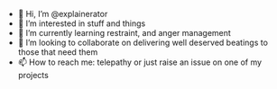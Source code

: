 - 👋 Hi, I’m @explainerator
- 👀 I’m interested in stuff and things
- 🌱 I’m currently learning restraint, and anger management
- 💞️ I’m looking to collaborate on delivering well deserved beatings to those that need them
- 📫 How to reach me: telepathy or just raise an issue on one of my projects

<!---
explainerator/explainerator is a ✨ special ✨ repository because its `README.md` (this file) appears on your GitHub profile.
You can click the Preview link to take a look at your changes.
--->
